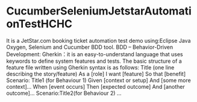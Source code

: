 # CucumberSeleniumJetstarAutomationTestHCHC
It is a JetStar.com booking ticket automation test demo using:Eclipse Java Oxygen, Selenium and Cucumber BDD tool.
BDD – Behavior-Driven Development:
Gherkin：it is an easy-to-understand language that uses keywords to define system features and tests.
The basic structure of a feature file written using Gherkin syntax is as follows:
Title (one line describing the story/feature)
 As a [role]
 I want [feature]
 So that [benefit]
 Scenario: Title1 (for Behaviour 1)
    Given [context or setup]
    And [some more context]...
    When [event occurs]
    Then [expected outcome]
    And [another outcome]... 
 Scenario:Title2(for Behaviour 2)
    ...
 

 
   

